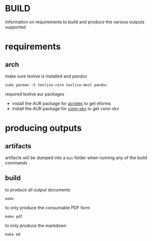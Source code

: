 BUILD
===
Information on requirements to build and produce the various outputs supported

# requirements

## arch

make sure texlive is installed and pandoc
```
sudo pacman -S texlive-core texlive-most pandoc
```

required texlive aur packages
* install the AUR package for [acrotex](https://aur.archlinux.org/packages/texlive-acrotex/) to get eforms
* install the AUR package for [conv-xkv](https://aur.archlinux.org/packages/texlive-conv-xkv/) to get conv-xkv

# producing outputs

## artifacts

artifacts will be dumped into a `bin` folder when running any of the build commands

## build

to produce all output documents
```
make
```

to only produce the consumable PDF form
```
make pdf
```

to only produce the markdown
```
make md
```
